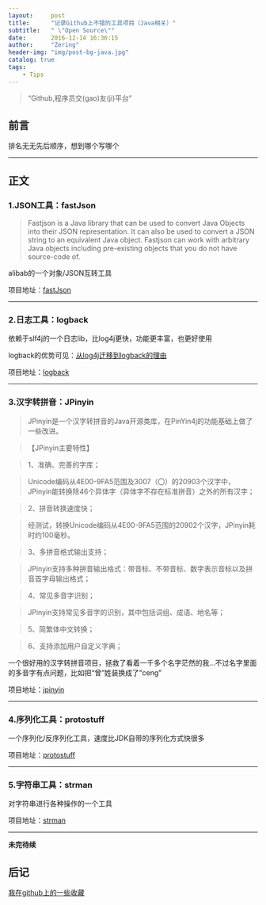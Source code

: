 ```yaml
---
layout:     post
title:      "记录Github上不错的工具项目（Java相关）"
subtitle:   " \"Open Source\""
date:       2016-12-14 16:36:15 
author:     "Zering"
header-img: "img/post-bg-java.jpg"
catalog: true
tags:
    - Tips
---
```


> “Github,程序员交(gao)友(ji)平台”


## 前言

排名无无先后顺序，想到哪个写哪个

---

## 正文

### 1.JSON工具：fastJson

> Fastjson is a Java library that can be used to convert Java Objects into their JSON representation. It can also be used to convert a JSON string to an equivalent Java object. Fastjson can work with arbitrary Java objects including pre-existing objects that you do not have source-code of.

alibab的一个对象/JSON互转工具

项目地址：<a href="https://github.com/alibaba/fastjson" target="_blank">fastJson</a>

---

### 2.日志工具：logback

依赖于slf4j的一个日志lib，比log4j更快，功能更丰富，也更好使用

logback的优势可见：<a href="http://logback.qos.ch/reasonsToSwitch.html" target="_blank">从log4j迁移到logback的理由</a>

项目地址：<a href="https://github.com/qos-ch/logback" target="_blank">logback</a>

---

### 3.汉字转拼音：JPinyin

>JPinyin是一个汉字转拼音的Java开源类库，在PinYin4j的功能基础上做了一些改进。

>【JPinyin主要特性】

>1、准确、完善的字库；

>Unicode编码从4E00-9FA5范围及3007（〇）的20903个汉字中，JPinyin能转换除46个异体字（异体字不存在标准拼音）之外的所有汉字；

>2、拼音转换速度快；

>经测试，转换Unicode编码从4E00-9FA5范围的20902个汉字，JPinyin耗时约100毫秒。

>3、多拼音格式输出支持；

>JPinyin支持多种拼音输出格式：带音标、不带音标、数字表示音标以及拼音首字母输出格式；

>4、常见多音字识别；

>JPinyin支持常见多音字的识别，其中包括词组、成语、地名等；

>5、简繁体中文转换；

>6、支持添加用户自定义字典；

一个很好用的汉字转拼音项目，拯救了看着一千多个名字茫然的我...不过名字里面的多音字有点问题，比如把“曾”姓装换成了“ceng”

项目地址：<a href="https://github.com/stuxuhai/jpinyin" target="_blank">jpinyin</a>

---

### 4.序列化工具：protostuff

一个序列化/反序列化工具，速度比JDK自带的序列化方式快很多

项目地址：<a href="https://github.com/protostuff/protostuff" target="_blank">protostuff</a>

---

### 5.字符串工具：strman

对字符串进行各种操作的一个工具

项目地址：<a href="https://github.com/shekhargulati/strman-java" target="_blank">strman</a>

---
**未完待续**

## 后记

<a href="https://github.com/Zering?tab=stars" target="_blank">我在github上的一些收藏</a>

